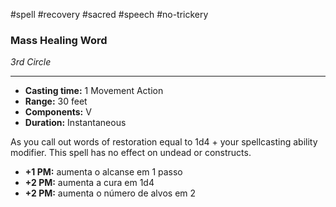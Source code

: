 #spell #recovery #sacred #speech #no-trickery 
### Mass Healing Word
*3rd Circle*
___
- **Casting time:** 1 Movement Action
- **Range:** 30 feet
- **Components:** V
- **Duration:** Instantaneous

As you call out words of restoration equal to 1d4 + your spellcasting ability modifier. This spell has no effect on undead or constructs.

- **+1 PM:** aumenta o alcanse em 1 passo
- **+2 PM:** aumenta a cura em 1d4
- **+2 PM:** aumenta o número de alvos em 2
